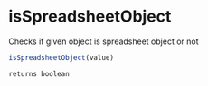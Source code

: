 # isSpreadsheetObject

Checks if given object is spreadsheet object or not

```javascript
isSpreadsheetObject(value)
```

```javascript
returns boolean
```
